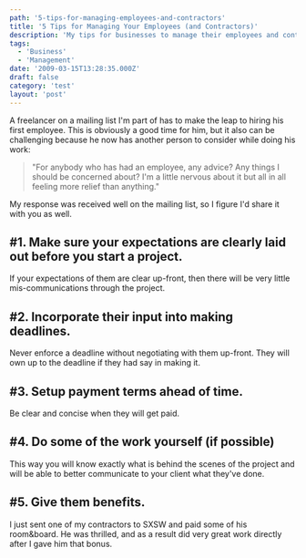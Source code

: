 ```yaml
---
path: '5-tips-for-managing-employees-and-contractors'
title: '5 Tips for Managing Your Employees (and Contractors)'
description: 'My tips for businesses to manage their employees and contractors.'
tags:
  - 'Business'
  - 'Management'
date: '2009-03-15T13:28:35.000Z'
draft: false
category: 'test'
layout: 'post'
---
```


A freelancer on a mailing list I'm part of has to make the leap to hiring his first employee. This is obviously a good time for him, but it also can be challenging because he now has another person to consider while doing his work:

> "For anybody who has had an employee, any advice? Any things I should be concerned about? I'm a little nervous about it but all in all feeling more relief than anything."

My response was received well on the mailing list, so I figure I'd share it with you as well.

## #1. Make sure your expectations are clearly laid out before you start a project.

If your expectations of them are clear up-front, then there will be very little mis-communications through the project.

## #2. Incorporate their input into making deadlines.

Never enforce a deadline without negotiating with them up-front. They will own up to the deadline if they had say in making it.

## #3. Setup payment terms ahead of time.

Be clear and concise when they will get paid.

## #4. Do some of the work yourself (if possible)

This way you will know exactly what is behind the scenes of the project and will be able to better communicate to your client what they've done.

## #5. Give them benefits.

I just sent one of my contractors to SXSW and paid some of his room&board. He was thrilled, and as a result did very great work directly after I gave him that bonus.
